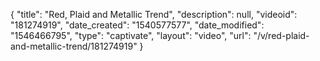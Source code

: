 {
    "title": "Red, Plaid and Metallic Trend",
    "description": null,
    "videoid": "181274919",
    "date_created": "1540577577",
    "date_modified": "1546466795",
    "type": "captivate",
    "layout": "video",
    "url": "\/v\/red-plaid-and-metallic-trend\/181274919"
}